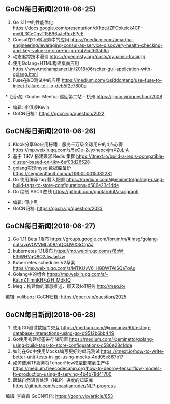 ## GoCN每日新闻(2018-06-25)

1. Go 1.11中的性能优化 https://docs.google.com/presentation/d/1tpeJZFObkeick4CF-mx0L3CeCgvT15B96aJeRpxEPcE
2. Consul在Go微服务中的应用 https://medium.com/amartha-engineering/leveraging-consul-as-service-discovery-health-checking-and-key-value-kv-store-in-go-e475cf63ab6a
3. 动态追踪技术漫谈 https://openresty.org/posts/dynamic-tracing/
4. 使用Golang+HTML构建桌面应用 https://www.mchampaneri.in/2018/06/sciter-gui-application-with-golang.html
5. Fuse在I/O测试中的应用 https://medium.com/@siddontang/use-fuse-to-inject-failure-to-i-o-deb5f2e7800a 

*【活动】Gopher Meetup 巡回第二站 - 杭州 https://gocn.vip/question/2008

* 编辑: 李俱顺Kevin
* GoCN归档：https://gocn.vip/question/2022

## GoCN每日新闻(2018-06-26)

1. Klook分享Go应用秘籍：服务千万级全球用户的4点心得  https://mp.weixin.qq.com/s/5eOe-2JyxhepcvjmXZuL-A
2. 基于 TiKV 搭建兼容 Redis 集群 https://itnext.io/build-a-redis-compatible-cluster-based-on-tikv-6ef03d26528
3. golang实现mysql数据库备份 https://segmentfault.com/a/1190000015382281
4. Go 使用编译 tag 载入配置 https://medium.com/@eminetto/golang-using-build-tags-to-store-configurations-d586e23c1dde
5. Go 绘制 ASCII 曲线 https://github.com/guptarohit/asciigraph

* 编辑: 傅小黑
* GoCN归档: https://gocn.vip/question/2023

## GoCN每日新闻(2018-06-27)

1. Go 1.11 Beta 1发布 https://groups.google.com/forum/m/#!msg/golang-nuts/vpVOVVMLa08/oQQQWX3rCgAJ
2. kubernetes 1.11发布 https://mp.weixin.qq.com/s/8bW-Et9WHVgQ8O2JwJarUw
3. Kubernetes scheduler V2草案 https://mp.weixin.qq.com/s/MTKUyV6_HGBWTAiSQaTqAg
4. Golang中的组合 https://mp.weixin.qq.com/s/-KaLnZTimnKH7q2H_MdkfQ
5. Meq：构建你的消息推送、聊天及IoT服务 http://meq.io/

编辑: yulibaozi
GoCN归档: https://gocn.vip/question/2025

## GoCN每日新闻(2018-06-28)

1. 使用GO测试数据库交互 https://medium.com/@romanyx90/testing-database-interactions-using-go-d9512b6bb449
2. Go使用构建标签来存储配置 https://medium.com/@eminetto/golang-using-build-tags-to-store-configurations-d586e23c1dde
3. 如何在Go中使用Mocks编写更好的单元测试 https://itnext.io/how-to-write-better-unit-tests-in-go-using-mocks-4dd05e867b17
4. 如何使用TF服务将TensorFlow模型部署到生产中 https://medium.freecodecamp.org/how-to-deploy-tensorflow-models-to-production-using-tf-serving-4b4b78d41700
5. 跟踪自然语言处理（NLP）进度的知识库 https://github.com/sebastianruder/NLP-progress

编辑: 李森森
GoCN归档: https://gocn.vip/article/853
